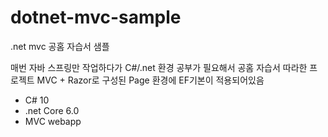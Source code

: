 # dotnet-mvc-sample
.net mvc 공홈 자습서 샘플

매번 자바 스프링만 작업하다가 C#/.net 환경 공부가 필요해서 
공홈 자습서 따라한 프로젝트
MVC + Razor로 구성된 Page 환경에 EF기본이 적용되어있음

- C# 10
- .net Core 6.0
- MVC webapp
